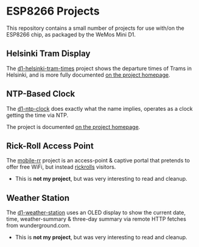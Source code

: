 # ESP8266 Projects

This repository contains a small number of projects for use with/on the ESP8266 chip, as packaged by the WeMos Mini D1.


## Helsinki Tram Display

The [d1-helsinki-tram-times](d1-helsinki-tram-times) project shows the departure times of Trams in Helsinki, and is more fully documented [on the project homepage](https://steve.fi/Hardware/helsinki-tram-times/).

## NTP-Based Clock

The [d1-ntp-clock](d1-ntp-clock) does exactly what the name implies, operates as a clock getting the time via NTP.

The project is documented [on the project homepage](https://steve.fi/Hardware/d1-ntp-clock/).


## Rick-Roll Access Point

The [mobile-rr](mobile-rr) project is an access-point & captive portal that pretends to offer free WiFi, but instead [rickrolls](https://en.wikipedia.org/wiki/Rickrolling) visitors.

* This is __not my project__, but was very interesting to read and cleanup.

## Weather Station

The [d1-weather-station](d1-weather-station) uses an OLED display to show the current date, time, weather-summary & three-day summary via remote HTTP fetches from wunderground.com.

* This is __not my project__, but was very interesting to read and cleanup.
